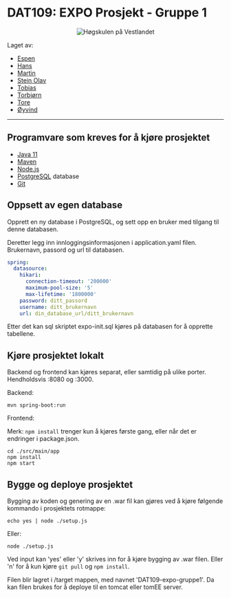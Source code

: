 # DAT109: EXPO Prosjekt - Gruppe 1

<div style="display: flex; justify-content: center">
    <img src="https://www.hvl.no/internett/images/logo-no.png" alt="Høgskulen på Vestlandet">
</div>

Laget av:

- [Espen](https://github.com/599007)
- [Hans](https://github.com/h602509)
- [Martin](https://github.com/h600878)
- [Stein Olav](https://github.com/594760)
- [Tobias](https://github.com/h600879)
- [Torbjørn](https://github.com/torvat)
- [Tore](https://github.com/108152)
- [Øyvind](https://github.com/oyvindinst)

---

## Programvare som kreves for å kjøre prosjektet

- [Java 11](https://www.oracle.com/java/technologies/javase/jdk11-archive-downloads.html)
- [Maven](https://maven.apache.org/download.cgi)
- [Node.js](https://nodejs.org/en/download/)
- [PostgreSQL](https://www.postgresql.org/download/) database
- [Git](https://git-scm.com/downloads)

## Oppsett av egen database

Opprett en ny database i PostgreSQL, og sett opp en bruker med tilgang til denne databasen.

Deretter legg inn innloggingsinformasjonen i application.yaml filen. Brukernavn, passord og url til databasen.

```yaml
spring:
  datasource:
    hikari:
      connection-timeout: '200000'
      maximum-pool-size: '5'
      max-lifetime: '1800000'
    password: ditt_passord
    username: ditt_brukernavn
    url: din_database_url/ditt_brukernavn
```

Etter det kan sql skriptet expo-init.sql kjøres på databasen for å opprette tabellene.

## Kjøre prosjektet lokalt

Backend og frontend kan kjøres separat, eller samtidig på ulike porter. Hendholdsvis :8080 og :3000.

Backend:

```shell
mvn spring-boot:run
```

Frontend:

Merk: `npm install` trenger kun å kjøres første gang, eller når det er endringer i package.json.

```shell
cd ./src/main/app
npm install
npm start
```

## Bygge og deploye prosjektet

Bygging av koden og genering av en .war fil kan gjøres ved å kjøre følgende kommando i prosjektets rotmappe:

```shell
echo yes | node ./setup.js
```

Eller:

```shell
node ./setup.js
```

Ved input kan 'yes' eller 'y' skrives inn for å kjøre bygging av .war filen. Eller 'n' for å kun kjøre `git pull`
og `npm install`.

Filen blir lagret i /target mappen, med navnet 'DAT109-expo-gruppe1'. Da kan filen brukes for å deploye til en tomcat
eller tomEE server.
